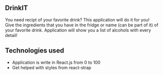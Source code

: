 ## DrinkIT

You need recipt of your favorite drink? This application will do it for you! Give the ingredients that you have in the fridge or name (can be part of it) of your favorite drink. Application will show you a list of alcohols with every detail!


## Technologies used

- Application is write in React.js from 0 to 100
- Get helped with styles from react-strap
